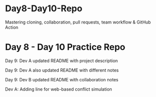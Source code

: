 # Day8-Day10-Repo
Mastering cloning, collaboration, pull requests, team workflow &amp; GitHub Action
# Day 8 - Day 10 Practice Repo

Day 9: Dev A updated README with project description

Day 9: Dev A also updated README with different notes

Day 9: Dev B updated README with collaboration notes

Dev A: Adding line for web-based conflict simulation
